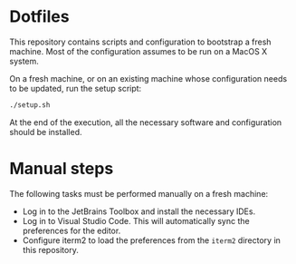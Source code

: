 # Dotfiles

This repository contains scripts and configuration to bootstrap a fresh machine.
Most of the configuration assumes to be run on a MacOS X system.

On a fresh machine, or on an existing machine whose configuration needs to be
updated, run the setup script:

```sh
./setup.sh
```

At the end of the execution, all the necessary software and configuration should
be installed.

# Manual steps

The following tasks must be performed manually on a fresh machine:

- Log in to the JetBrains Toolbox and install the necessary IDEs.
- Log in to Visual Studio Code. This will automatically sync the preferences for
  the editor.
- Configure iterm2 to load the preferences from the `iterm2` directory in this
  repository.
